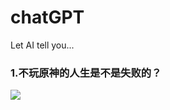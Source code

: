 # chatGPT

Let AI tell you...

### 1.不玩原神的人生是不是失败的？

![](https://github.com/DreamingCats/GenshitJokes/raw/main/genshitjokes/chatGPT/不玩原神的人生是不是失败的？.jpg)

